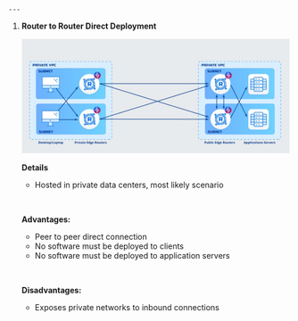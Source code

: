 
    ---    
1. **Router to Router Direct Deployment**
    &nbsp;
    
    ![image](images/router2routerdirect.png)

    **Details**
    - Hosted in private data centers, most likely scenario

    &nbsp;
    
    **Advantages:**
    - Peer to peer direct connection
    - No software must be deployed to clients
    - No software must be deployed to application servers

    &nbsp;
        
    **Disadvantages:**
    - Exposes private networks to inbound connections